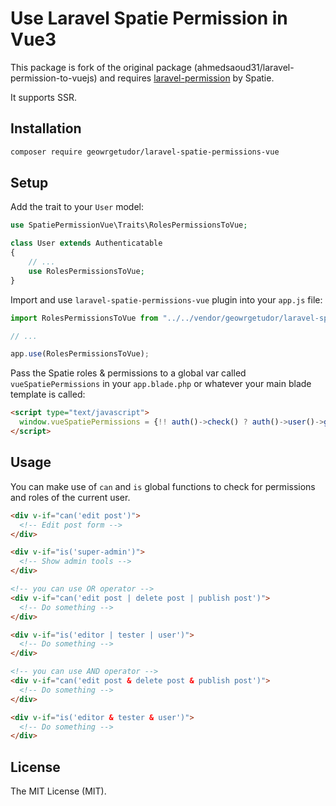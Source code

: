 # Use Laravel Spatie Permission in Vue3

This package is fork of the original package (ahmedsaoud31/laravel-permission-to-vuejs) and requires [laravel-permission](https://github.com/spatie/laravel-permission) by Spatie.

It supports SSR.

## Installation

```bash
composer require geowrgetudor/laravel-spatie-permissions-vue
```

## Setup

Add the trait to your `User` model:

```php
use SpatiePermissionVue\Traits\RolesPermissionsToVue;

class User extends Authenticatable
{
    // ...
    use RolesPermissionsToVue;
}
```

Import and use `laravel-spatie-permissions-vue` plugin into your `app.js` file:

```js
import RolesPermissionsToVue from "../../vendor/geowrgetudor/laravel-spatie-permissions-vue/src/js";

// ...

app.use(RolesPermissionsToVue);
```

Pass the Spatie roles & permissions to a global var called `vueSpatiePermissions` in your `app.blade.php` or whatever your main blade template is called:

```html
<script type="text/javascript">
  window.vueSpatiePermissions = {!! auth()->check() ? auth()->user()->getRolesPermissionsAsJson() : 0 !!}
</script>
```

## Usage

You can make use of `can` and `is` global functions to check for permissions and roles of the current user.

```html
<div v-if="can('edit post')">
  <!-- Edit post form -->
</div>

<div v-if="is('super-admin')">
  <!-- Show admin tools -->
</div>

<!-- you can use OR operator -->
<div v-if="can('edit post | delete post | publish post')">
  <!-- Do something -->
</div>

<div v-if="is('editor | tester | user')">
  <!-- Do something -->
</div>

<!-- you can use AND operator -->
<div v-if="can('edit post & delete post & publish post')">
  <!-- Do something -->
</div>

<div v-if="is('editor & tester & user')">
  <!-- Do something -->
</div>
```

## License

The MIT License (MIT).
